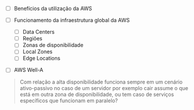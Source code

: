 - [ ] Benefícios da utilização da AWS
- [ ] Funcionamento da infraestrutura global da AWS 
	- [ ] Data Centers 
	- [ ] Regiões 
	- [ ] Zonas de disponibilidade 
	- [ ] Local Zones 
	- [ ] Edge Locations 
- [ ] AWS Well-A


> Com relação a alta disponibilidade funciona sempre em um cenário ativo-passivo no caso de um servidor por exemplo cair assume o que está em outra zona de disponibilidade, ou tem caso de serviços específicos que funcionam em paralelo?